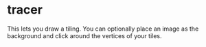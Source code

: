 # tracer
This lets you draw a tiling. You can optionally place an image as the background and click around the vertices of your tiles. 
